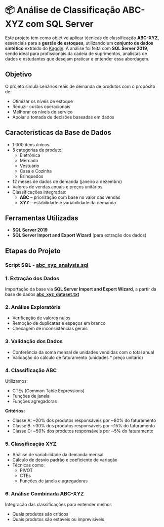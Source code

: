 # 📦 Análise de Classificação ABC-XYZ com SQL Server

Este projeto tem como objetivo aplicar técnicas de classificação **ABC-XYZ**, essenciais para a **gestão de estoques**, utilizando um **conjunto de dados sintético** extraído do [Kaggle](https://www.kaggle.com/). A análise foi feita com **SQL Server 2019**, sendo ideal para profissionais da cadeia de suprimentos, analistas de dados e estudantes que desejam praticar e entender essa abordagem.


##  Objetivo

O projeto simula cenários reais de demanda de produtos com o propósito de:

- Otimizar os níveis de estoque
- Reduzir custos operacionais
- Melhorar os níveis de serviço
- Apoiar a tomada de decisões baseadas em dados


##  Características da Base de Dados

- 1.000 itens únicos
- 5 categorias de produto:
  - Eletrônica
  - Mercado
  - Vestuário
  - Casa e Cozinha
  - Brinquedos
- 12 meses de dados de demanda (janeiro a dezembro)
- Valores de vendas anuais e preços unitários
- Classificações integradas:
  - **ABC** – priorização com base no valor das vendas
  - **XYZ** – estabilidade e variabilidade da demanda


##  Ferramentas Utilizadas

- **SQL Server 2019**
- **SQL Server Import and Export Wizard** (para extração dos dados)


##  Etapas do Projeto

### Script SQL - [**abc_xyz_analysis.sql**](https://github.com/WillianMonteiro23/projetos-sql/blob/main/projeto-05/abc_xyz_analysis.sql)


### 1. Extração dos Dados
Importação da base via **SQL Server Import and Export Wizard**, a partir da base de dados [**abc_xyz_dataset.txt**](https://github.com/WillianMonteiro23/projetos-sql/blob/main/projeto-05/abc_xyz_dataset.txt)


### 2. Análise Exploratória
- Verificação de valores nulos
- Remoção de duplicatas e espaços em branco
- Checagem de inconsistências gerais

### 3. Validação dos Dados
- Conferência da soma mensal de unidades vendidas com o total anual
- Validação do cálculo de faturamento (unidades \* preço unitário)

### 4. Classificação ABC
Utilizamos:
- CTEs (Common Table Expressions)
- Funções de janela
- Funções agregadoras

**Critérios:**
- Classe A: ~20% dos produtos responsáveis por ~80% do faturamento
- Classe B: ~30% dos produtos responsáveis por ~15% do faturamento
- Classe C: ~50% dos produtos responsáveis por ~5% do faturamento

### 5. Classificação XYZ
- Análise de variabilidade da demanda mensal
- Cálculo de desvio padrão e coeficiente de variação
- Técnicas como:
  - PIVOT
  - CTEs
  - Funções de janela e agregadoras

### 6. Análise Combinada ABC-XYZ
Integração das classificações para entender melhor:
- Quais produtos são críticos
- Quais produtos são estáveis ou imprevisíveis



